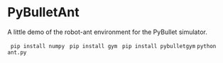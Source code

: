 # PyBulletAnt
A little demo of the robot-ant environment for the PyBullet simulator.  

``` pip install numpy```
``` pip install gym```
``` pip install pybulletgym```
```python ant.py```
   
